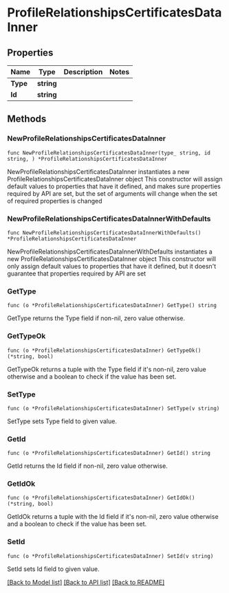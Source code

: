 # ProfileRelationshipsCertificatesDataInner

## Properties

Name | Type | Description | Notes
------------ | ------------- | ------------- | -------------
**Type** | **string** |  | 
**Id** | **string** |  | 

## Methods

### NewProfileRelationshipsCertificatesDataInner

`func NewProfileRelationshipsCertificatesDataInner(type_ string, id string, ) *ProfileRelationshipsCertificatesDataInner`

NewProfileRelationshipsCertificatesDataInner instantiates a new ProfileRelationshipsCertificatesDataInner object
This constructor will assign default values to properties that have it defined,
and makes sure properties required by API are set, but the set of arguments
will change when the set of required properties is changed

### NewProfileRelationshipsCertificatesDataInnerWithDefaults

`func NewProfileRelationshipsCertificatesDataInnerWithDefaults() *ProfileRelationshipsCertificatesDataInner`

NewProfileRelationshipsCertificatesDataInnerWithDefaults instantiates a new ProfileRelationshipsCertificatesDataInner object
This constructor will only assign default values to properties that have it defined,
but it doesn't guarantee that properties required by API are set

### GetType

`func (o *ProfileRelationshipsCertificatesDataInner) GetType() string`

GetType returns the Type field if non-nil, zero value otherwise.

### GetTypeOk

`func (o *ProfileRelationshipsCertificatesDataInner) GetTypeOk() (*string, bool)`

GetTypeOk returns a tuple with the Type field if it's non-nil, zero value otherwise
and a boolean to check if the value has been set.

### SetType

`func (o *ProfileRelationshipsCertificatesDataInner) SetType(v string)`

SetType sets Type field to given value.


### GetId

`func (o *ProfileRelationshipsCertificatesDataInner) GetId() string`

GetId returns the Id field if non-nil, zero value otherwise.

### GetIdOk

`func (o *ProfileRelationshipsCertificatesDataInner) GetIdOk() (*string, bool)`

GetIdOk returns a tuple with the Id field if it's non-nil, zero value otherwise
and a boolean to check if the value has been set.

### SetId

`func (o *ProfileRelationshipsCertificatesDataInner) SetId(v string)`

SetId sets Id field to given value.



[[Back to Model list]](../README.md#documentation-for-models) [[Back to API list]](../README.md#documentation-for-api-endpoints) [[Back to README]](../README.md)


